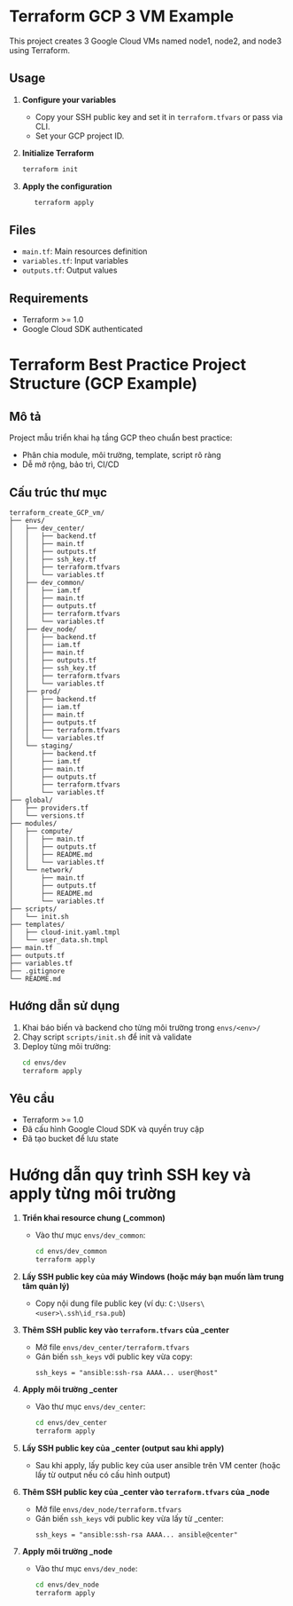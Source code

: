 # Terraform GCP 3 VM Example

This project creates 3 Google Cloud VMs named node1, node2, and node3 using Terraform.

## Usage

1. **Configure your variables**
   - Copy your SSH public key and set it in `terraform.tfvars` or pass via CLI.
   - Set your GCP project ID.

2. **Initialize Terraform**
   ```bash
   terraform init
   ```

3. **Apply the configuration**
   ```bash
      terraform apply
   ```

## Files
- `main.tf`: Main resources definition
- `variables.tf`: Input variables
- `outputs.tf`: Output values

## Requirements
- Terraform >= 1.0
- Google Cloud SDK authenticated

# Terraform Best Practice Project Structure (GCP Example)

## Mô tả
Project mẫu triển khai hạ tầng GCP theo chuẩn best practice:
- Phân chia module, môi trường, template, script rõ ràng
- Dễ mở rộng, bảo trì, CI/CD

## Cấu trúc thư mục
```
terraform_create_GCP_vm/
├── envs/
│   ├── dev_center/
│   │   ├── backend.tf
│   │   ├── main.tf
│   │   ├── outputs.tf
│   │   ├── ssh_key.tf
│   │   ├── terraform.tfvars
│   │   └── variables.tf
│   ├── dev_common/
│   │   ├── iam.tf
│   │   ├── main.tf
│   │   ├── outputs.tf
│   │   ├── terraform.tfvars
│   │   └── variables.tf
│   ├── dev_node/
│   │   ├── backend.tf
│   │   ├── iam.tf
│   │   ├── main.tf
│   │   ├── outputs.tf
│   │   ├── ssh_key.tf
│   │   ├── terraform.tfvars
│   │   └── variables.tf
│   ├── prod/
│   │   ├── backend.tf
│   │   ├── iam.tf
│   │   ├── main.tf
│   │   ├── outputs.tf
│   │   ├── terraform.tfvars
│   │   └── variables.tf
│   └── staging/
│       ├── backend.tf
│       ├── iam.tf
│       ├── main.tf
│       ├── outputs.tf
│       ├── terraform.tfvars
│       └── variables.tf
├── global/
│   ├── providers.tf
│   └── versions.tf
├── modules/
│   ├── compute/
│   │   ├── main.tf
│   │   ├── outputs.tf
│   │   ├── README.md
│   │   └── variables.tf
│   └── network/
│       ├── main.tf
│       ├── outputs.tf
│       ├── README.md
│       └── variables.tf
├── scripts/
│   └── init.sh
├── templates/
│   ├── cloud-init.yaml.tmpl
│   └── user_data.sh.tmpl
├── main.tf
├── outputs.tf
├── variables.tf
├── .gitignore
└── README.md
```

## Hướng dẫn sử dụng
1. Khai báo biến và backend cho từng môi trường trong `envs/<env>/`
2. Chạy script `scripts/init.sh` để init và validate
3. Deploy từng môi trường:
   ```bash
   cd envs/dev
   terraform apply
   ```

## Yêu cầu
- Terraform >= 1.0
- Đã cấu hình Google Cloud SDK và quyền truy cập
- Đã tạo bucket để lưu state

# Hướng dẫn quy trình SSH key và apply từng môi trường

1. **Triển khai resource chung (_common)**
   - Vào thư mục `envs/dev_common`:
     ```bash
     cd envs/dev_common
     terraform apply
     ```

2. **Lấy SSH public key của máy Windows (hoặc máy bạn muốn làm trung tâm quản lý)**
   - Copy nội dung file public key (ví dụ: `C:\Users\<user>\.ssh\id_rsa.pub`)

3. **Thêm SSH public key vào `terraform.tfvars` của _center**
   - Mở file `envs/dev_center/terraform.tfvars`
   - Gán biến `ssh_keys` với public key vừa copy:
     ```hcl
     ssh_keys = "ansible:ssh-rsa AAAA... user@host"
     ```

4. **Apply môi trường _center**
   - Vào thư mục `envs/dev_center`:
     ```bash
     cd envs/dev_center
     terraform apply
     ```

5. **Lấy SSH public key của _center (output sau khi apply)**
   - Sau khi apply, lấy public key của user ansible trên VM center (hoặc lấy từ output nếu có cấu hình output)

6. **Thêm SSH public key của _center vào `terraform.tfvars` của _node**
   - Mở file `envs/dev_node/terraform.tfvars`
   - Gán biến `ssh_keys` với public key vừa lấy từ _center:
     ```hcl
     ssh_keys = "ansible:ssh-rsa AAAA... ansible@center"
     ```

7. **Apply môi trường _node**
   - Vào thư mục `envs/dev_node`:
     ```bash
     cd envs/dev_node
     terraform apply
     ```

